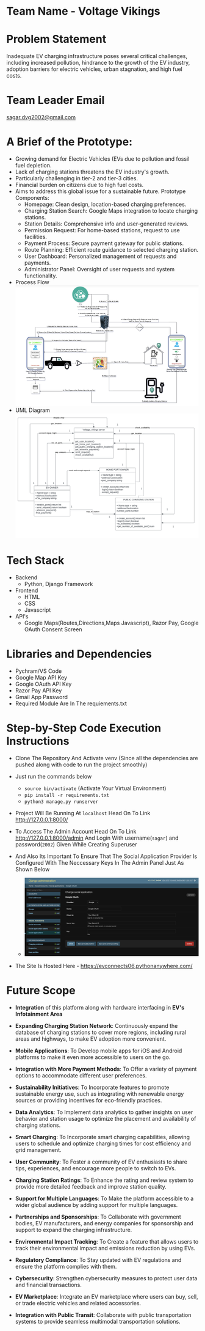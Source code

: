 # Team Name - Voltage Vikings
# Problem Statement  
Inadequate EV charging infrastructure poses several critical challenges,
including increased pollution, hindrance to the growth of the EV industry,
adoption barriers for electric vehicles, urban stagnation, and high fuel costs.
# Team Leader Email 
sagar.dvg2002@gmail.com
# A Brief of the Prototype:
- Growing demand for Electric Vehicles (EVs due to pollution and fossil fuel depletion.
- Lack of charging stations threatens the EV industry's growth.
- Particularly challenging in tier-2 and tier-3 cities.
- Financial burden on citizens due to high fuel costs.
- Aims to address this global issue for a sustainable future.
Prototype Components:
  - Homepage: Clean design, location-based charging preferences.
  - Charging Station Search: Google Maps integration to locate charging stations.
  - Station Details: Comprehensive info and user-generated reviews.
  - Permission Request: For home-based stations, request to use facilities.
  - Payment Process: Secure payment gateway for public stations.
  - Route Planning: Efficient route guidance to selected charging station.
  - User Dashboard: Personalized management of requests and payments.
  - Administrator Panel: Oversight of user requests and system functionality.
- Process Flow
  ![Image Alt Text](flow.png)
- UML Diagram
  ![Image Alt Text](Flowcharts.png)
# Tech Stack
- Backend
  -  Python, Django Framework
- Frontend 
  - HTML
  - CSS
  - Javascript
- API's
  -  Google Maps(Routes,Directions,Maps Javascript), Razor Pay, Google OAuth Consent Screen
# Libraries and Dependencies
- Pychram/VS Code
- Google Map API Key
- Google OAuth API Key
- Razor Pay API Key
- Gmail App Password
- Required Module Are In The requiements.txt
# Step-by-Step Code Execution Instructions
- Clone The Repository And Activate venv (Since all the dependencies are pushed along with code to run the project smoothly)
- Just run the commands below
  - `source bin/activate` (Activate Your Virtual Environment)
  - `pip install -r requirements.txt`
  -  `python3 manage.py runserver`

-  Project Will Be Running At `localhost` Head On To Link http://127.0.0.1:8000/
  - To Access The Admin Account Head On To Link http://127.0.0.1:8000/admin And Login With username(`sagar`) and password(`2002`) Given While Creating Superuser
  - And Also Its Important To Ensure That The Social Application Provider Is Configured With The Neccessary Keys In The Admin Panel Just As Shown Below
    - ![Image Alt Text](soc_app.png)
- The Site Is Hosted Here - https://evconnects06.pythonanywhere.com/
# Future Scope
- **Integration** of this platform along with hardware interfacing in **EV's Infotainment Area**
- **Expanding Charging Station Network**: Continuously expand the database of charging stations to cover more regions, including rural areas and highways, to make EV adoption more convenient.

- **Mobile Applications**: To Develop mobile apps for iOS and Android platforms to make it even more accessible to users on the go.

- **Integration with More Payment Methods**: To Offer a variety of payment options to accommodate different user preferences.

- **Sustainability Initiatives**: To Incorporate features to promote sustainable energy use, such as integrating with renewable energy sources or providing incentives for eco-friendly practices.

- **Data Analytics**: To Implement data analytics to gather insights on user behavior and station usage to optimize the placement and availability of charging stations.

- **Smart Charging**: To Incorporate smart charging capabilities, allowing users to schedule and optimize charging times for cost efficiency and grid management.

- **User Community**: To Foster a community of EV enthusiasts to share tips, experiences, and encourage more people to switch to EVs.

- **Charging Station Ratings**: To Enhance the rating and review system to provide more detailed feedback and improve station quality.

- **Support for Multiple Languages**: To Make the platform accessible to a wider global audience by adding support for multiple languages.

- **Partnerships and Sponsorships**: To Collaborate with government bodies, EV manufacturers, and energy companies for sponsorship and support to expand the charging infrastructure.

- **Environmental Impact Tracking**: To Create a feature that allows users to track their environmental impact and emissions reduction by using EVs.

- **Regulatory Compliance**: To Stay updated with EV regulations and ensure the platform complies with them.

- **Cybersecurity**: Strengthen cybersecurity measures to protect user data and financial transactions.

- **EV Marketplace**: Integrate an EV marketplace where users can buy, sell, or trade electric vehicles and related accessories.

- **Integration with Public Transit**: Collaborate with public transportation systems to provide seamless multimodal transportation solutions.



